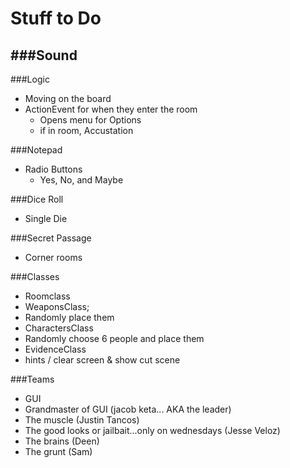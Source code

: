 Stuff to Do
===========

###Sound
- 

###Logic
- Moving on the board
- ActionEvent for when they enter the room
  - Opens menu for Options
   - if in room, Accustation

###Notepad
- Radio Buttons
  - Yes, No, and Maybe

###Dice Roll
- Single Die

###Secret Passage
- Corner rooms

###Classes
- Roomclass
- WeaponsClass;
 - Randomly place them
- CharactersClass
 - Randomly choose 6 people and place them
- EvidenceClass
 - hints / clear screen & show cut scene


###Teams
- GUI
 - Grandmaster of GUI (jacob keta... AKA the leader)
 - The muscle (Justin Tancos)
 - The good looks or jailbait...only on wednesdays (Jesse Veloz)
 - The brains (Deen)
 - The grunt (Sam)